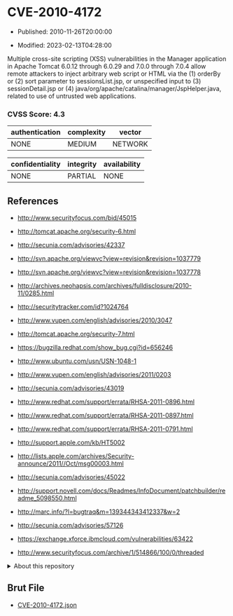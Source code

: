 # CVE-2010-4172

- Published: 2010-11-26T20:00:00

- Modified: 2023-02-13T04:28:00

Multiple cross-site scripting (XSS) vulnerabilities in the Manager application in Apache Tomcat 6.0.12 through 6.0.29 and 7.0.0 through 7.0.4 allow remote attackers to inject arbitrary web script or HTML via the (1) orderBy or (2) sort parameter to sessionsList.jsp, or unspecified input to (3) sessionDetail.jsp or (4) java/org/apache/catalina/manager/JspHelper.java, related to use of untrusted web applications.

### CVSS Score: **4.3**

| authentication | complexity | vector |
| --- | --- | --- |
| NONE | MEDIUM | NETWORK |

| confidentiality | integrity | availability |
| --- | --- | --- |
| NONE | PARTIAL | NONE |

## References

* http://www.securityfocus.com/bid/45015

* http://tomcat.apache.org/security-6.html

* http://secunia.com/advisories/42337

* http://svn.apache.org/viewvc?view=revision&revision=1037779

* http://svn.apache.org/viewvc?view=revision&revision=1037778

* http://archives.neohapsis.com/archives/fulldisclosure/2010-11/0285.html

* http://securitytracker.com/id?1024764

* http://www.vupen.com/english/advisories/2010/3047

* http://tomcat.apache.org/security-7.html

* https://bugzilla.redhat.com/show_bug.cgi?id=656246

* http://www.ubuntu.com/usn/USN-1048-1

* http://www.vupen.com/english/advisories/2011/0203

* http://secunia.com/advisories/43019

* http://www.redhat.com/support/errata/RHSA-2011-0896.html

* http://www.redhat.com/support/errata/RHSA-2011-0897.html

* http://www.redhat.com/support/errata/RHSA-2011-0791.html

* http://support.apple.com/kb/HT5002

* http://lists.apple.com/archives/Security-announce/2011//Oct/msg00003.html

* http://secunia.com/advisories/45022

* http://support.novell.com/docs/Readmes/InfoDocument/patchbuilder/readme_5098550.html

* http://marc.info/?l=bugtraq&m=139344343412337&w=2

* http://secunia.com/advisories/57126

* https://exchange.xforce.ibmcloud.com/vulnerabilities/63422

* http://www.securityfocus.com/archive/1/514866/100/0/threaded

<details>
<summary>About this repository</summary> 

  This repository is part of the project [Live Hack CVE](https://github.com/Live-Hack-CVE). Main website can be found [www.live-hack.org](https://www.live-hack.org) 
  
  Made by [Sn0wAlice](https://github.com/Sn0wAlice) for the people that care about security and need to have a feed of the latest CVEs. Hope you enjoy it, don't forget to star the repo and follow me on [Twitter](https://twitter.com/Sn0wAlice) and [Github](https://github.com/Sn0wAlice). And that is my [personnal website](https://www.alice-snow.me/)

  - [Home Page](https://github.com/Live-Hack-CVE)
  - [Framework](https://github.com/Live-Hack-CVE/cve-framework)
  - [CVE database](https://github.com/Live-Hack-CVE/full_database)
  - [Changelog](https://github.com/Live-Hack-CVE/Changelog)
</details>

## Brut File

* [CVE-2010-4172.json](https://raw.githubusercontent.com/Live-Hack-CVE/full_database/main/cves/2010/CVE-2010-4172.json)


